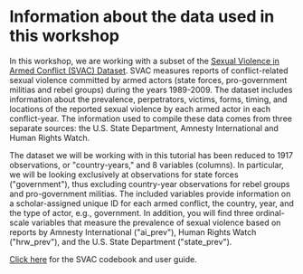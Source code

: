 # Information about the data used in this workshop

In this workshop, we are working with a subset of the [Sexual Violence in Armed Conflict (SVAC) Dataset](http://www.sexualviolencedata.org/). SVAC measures reports of  conflict-related sexual violence committed by armed actors (state forces, pro-government militias and rebel groups) during the years 1989-2009. The dataset includes information about the prevalence, perpetrators, victims, forms, timing, and locations of the reported sexual violence by each armed actor in each conflict-year. The information used to compile these data comes from three separate sources: the U.S. State Department, Amnesty International and Human Rights Watch.

The dataset we will be working with in this tutorial has been reduced to 1917 observations, or "country-years," and 8 variables (columns). In particular, we will be looking exclusively at observations for state forces ("government"), thus excluding country-year observations for rebel groups and pro-government militias. The included variables provide information on a scholar-assigned unique ID for each armed conflict, the country, year, and the type of actor, e.g., government. In addition, you will find three ordinal-scale variables that  measure the prevalence of sexual violence based on reports by Amnesty International ("ai\_prev"), Human Rights Watch ("hrw\_prev"), and the U.S. State Department ("state\_prev").

[Click here](http://www.sexualviolencedata.org/wp-content/uploads/2013/01/SVAC-coding-manual-10-25-13.pdf) for the SVAC codebook and user guide.
